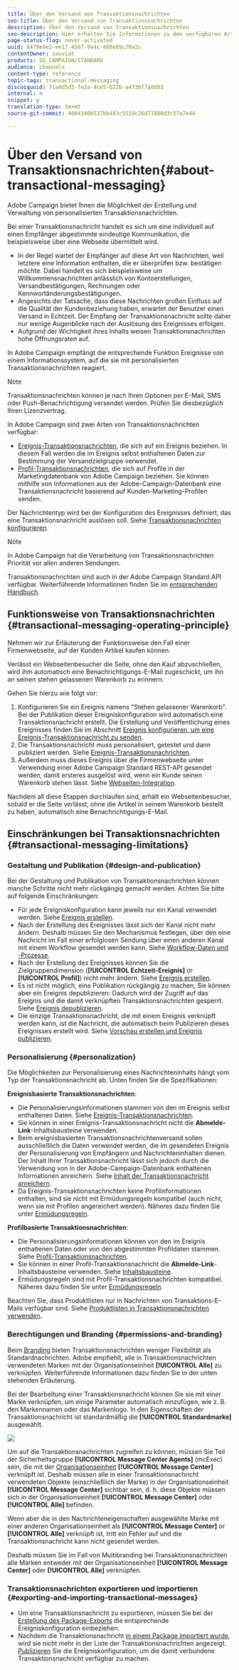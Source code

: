 ```yaml
---
title: Über den Versand von Transaktionsnachrichten
seo-title: Über den Versand von Transaktionsnachrichten
description: Über den Versand von Transaktionsnachrichten
seo-description: Hier erhalten Sie Informationen zu den verfügbaren Arten von Transaktionsnachrichten und ihrer Verwendung in Adobe Campaign.
page-status-flag: never-activated
uuid: 8470e9e2-ee17-456f-9e4c-460e69c78a2c
contentOwner: sauviat
products: SG_CAMPAIGN/STANDARD
audience: channels
content-type: reference
topic-tags: transactional-messaging
discoiquuid: 71a4d5d5-fe2a-4ce5-b22b-a4736f7add83
internal: n
snippet: y
translation-type: tm+mt
source-git-commit: 4084346b537bb483c5519c26d71880d3c57a7e44

---
```



# Über den Versand von Transaktionsnachrichten{#about-transactional-messaging}

Adobe Campaign bietet Ihnen die Möglichkeit der Erstellung und Verwaltung von personalisierten Transaktionsnachrichten.

Bei einer Transaktionsnachricht handelt es sich um eine individuell auf einen Empfänger abgestimmte eindeutige Kommunikation, die beispielsweise über eine Webseite übermittelt wird.

* In der Regel wartet der Empfänger auf diese Art von Nachrichten, weil letztere eine Information enthalten, die er überprüfen bzw. bestätigen möchte. Dabei handelt es sich beispielsweise um Willkommensnachrichten anlässlich von Kontoerstellungen, Versandbestätigungen, Rechnungen oder Kennwortänderungsbestätigungen.
* Angesichts der Tatsache, dass diese Nachrichten großen Einfluss auf die Qualität der Kundenbeziehung haben, erwartet der Benutzer einen Versand in Echtzeit. Der Empfang der Transaktionsnachricht sollte daher nur wenige Augenblicke nach der Auslösung des Ereignisses erfolgen.
* Aufgrund der Wichtigkeit ihres Inhalts weisen Transaktionsnachrichten hohe Öffnungsraten auf.

In Adobe Campaign empfängt die entsprechende Funktion Ereignisse von einem Informationssystem, auf die sie mit personalisierten Transaktionsnachrichten reagiert.

>[!NOTE]
>
>Transaktionsnachrichten können je nach Ihren Optionen per E-Mail, SMS oder Push-Benachrichtigung versendet werden. Prüfen Sie diesbezüglich Ihren Lizenzvertrag.

In Adobe Campaign sind zwei Arten von Transaktionsnachrichten verfügbar:

* [Ereignis-Transaktionsnachrichten](../../channels/using/event-transactional-messages.md), die sich auf ein Ereignis beziehen. In diesem Fall werden die im Ereignis selbst enthaltenen Daten zur Bestimmung der Versandzielgruppe verwendet.
* [Profil-Transaktionsnachrichten](../../channels/using/profile-transactional-messages.md), die sich auf Profile in der Marketingdatenbank von Adobe Campaign beziehen. Sie können mithilfe von Informationen aus der Adobe-Campaign-Datenbank eine Transaktionsnachricht basierend auf Kunden-Marketing-Profilen senden.

Der Nachrichtentyp wird bei der Konfiguration des Ereignisses definiert, das eine Transaktionsnachricht auslösen soll. Siehe [Transaktionsnachrichten konfigurieren](../../administration/using/configuring-transactional-messaging.md).

>[!NOTE]
>
>In Adobe Campaign hat die Verarbeitung von Transaktionsnachrichten Priorität vor allen anderen Sendungen.

Transaktionsnachrichten sind auch in der Adobe Campaign Standard API verfügbar. Weiterführende Informationen finden Sie im [entsprechenden Handbuch](https://docs.campaign.adobe.com/doc/standard/en/api/ACS_API.html#about-transactional-messaging).

## Funktionsweise von Transaktionsnachrichten {#transactional-messaging-operating-principle}

Nehmen wir zur Erläuterung der Funktionsweise den Fall einer Firmenwebseite, auf der Kunden Artikel kaufen können.

Verlässt ein Webseitenbesucher die Seite, ohne den Kauf abzuschließen, wird ihm automatisch eine Benachrichtigungs-E-Mail zugeschickt, um ihn an seinen stehen gelassenen Warenkorb zu erinnern.

Gehen Sie hierzu wie folgt vor:

1. Konfigurieren Sie ein Ereignis namens "Stehen gelassener Warenkorb". Bei der Publikation dieser Ereigniskonfiguration wird automatisch eine Transaktionsnachricht erstellt. Die Erstellung und Veröffentlichung eines Ereignisses finden Sie im Abschnitt [Ereignis konfigurieren, um eine Ereignis-Transaktionsnachricht zu senden](../../administration/using/configuring-transactional-messaging.md#use-case--configuring-an-event-to-send-a-transactional-message).
1. Die Transaktionsnachricht muss personalisiert, getestet und dann publiziert werden. Siehe [Ereignis-Transaktionsnachrichten](../../channels/using/event-transactional-messages.md).
1. Außerdem muss dieses Ereignis über die Firmenwebseite unter Verwendung einer Adobe Campaign Standard REST-API gesendet werden, damit ersteres ausgelöst wird, wenn ein Kunde seinen Warenkorb stehen lässt. Siehe [Webseiten-Integration](../../administration/using/configuring-transactional-messaging.md#integrating-the-triggering-of-the-event-in-a-website).

Nachdem all diese Etappen durchlaufen sind, erhält ein Webseitenbesucher, sobald er die Seite verlässt, ohne die Artikel in seinem Warenkorb bestellt zu haben, automatisch eine Benachrichtigungs-E-Mail.

## Einschränkungen bei Transaktionsnachrichten {#transactional-messaging-limitations}

### Gestaltung und Publikation {#design-and-publication}

Bei der Gestaltung und Publikation von Transaktionsnachrichten können manche Schritte nicht mehr rückgängig gemacht werden. Achten Sie bitte auf folgende Einschränkungen:

* Für jede Ereigniskonfiguration kann jeweils nur ein Kanal verwendet werden. Siehe [Ereignis erstellen](../../administration/using/configuring-transactional-messaging.md#creating-an-event).
* Nach der Erstellung des Ereignisses lässt sich der Kanal nicht mehr ändern. Deshalb müssen Sie den Mechanismus festlegen, über den eine Nachricht im Fall einer erfolglosen Sendung über einen anderen Kanal mit einem Workflow gesendet werden kann. Siehe [Workflow-Daten und -Prozesse](../../automating/using/workflow-data-and-processes.md).
* Nach der Erstellung des Ereignisses können Sie die Zielgruppendimension (**[!UICONTROL Echtzeit-Ereignis]** or **[!UICONTROL Profil]**) nicht mehr ändern. Siehe [Ereignis erstellen](../../administration/using/configuring-transactional-messaging.md#creating-an-event).
* Es ist nicht möglich, eine Publikation rückgängig zu machen, Sie können aber ein Ereignis depublizieren: Dadurch wird der Zugriff auf das Ereignis und die damit verknüpften Transaktionsnachrichten gesperrt. Siehe [Ereignis depublizieren](../../administration/using/configuring-transactional-messaging.md#unpublishing-an-event).
* Die einzige Transaktionsnachricht, die mit einem Ereignis verknüpft werden kann, ist die Nachricht, die automatisch beim Publizieren dieses Ereignisses erstellt wird. Siehe [Vorschau erstellen und Ereignis publizieren](../../administration/using/configuring-transactional-messaging.md#previewing-and-publishing-the-event).

### Personalisierung  {#personalization}

Die Möglichkeiten zur Personalisierung eines Nachrichteninhalts hängt vom Typ der Transaktionsnachricht ab. Unten finden Sie die Spezifikationen:

**Ereignisbasierte Transaktionsnachrichten**:

* Die Personalisierungsinformationen stammen von den im Ereignis selbst enthaltenen Daten. Siehe [Ereignis-Transaktionsnachrichten](../../channels/using/event-transactional-messages.md).
* Sie können in einer Ereignis-Transaktionsnachricht nicht die **Abmelde-Link**-Inhaltsbausteine verwenden.
* Beim ereignisbasierten Transaktionsnachrichtenversand sollen ausschließlich die Daten verwendet werden, die im gesendeten Ereignis der Personalisierung von Empfängern und Nachrichteninhalten dienen. Der Inhalt Ihrer Transaktionsnachricht lässt sich jedoch durch die Verwendung von in der Adobe-Campaign-Datenbank enthaltenen Informationen anreichern. Siehe [Inhalt der Transaktionsnachricht anreichern](../../administration/using/configuring-transactional-messaging.md#enriching-the-transactional-message-content).
* Da Ereignis-Transaktionsnachrichten keine Profilinformationen enthalten, sind sie nicht mit Ermüdungsregeln kompatibel (auch nicht, wenn sie mit Profilen angereichert werden). Näheres dazu finden Sie unter [Ermüdungsregeln](../../administration/using/fatigue-rules.md).

**Profilbasierte Transaktionsnachrichten**:

* Die Personalisierungsinformationen können von den im Ereignis enthaltenen Daten oder von den abgestimmten Profildaten stammen. Siehe [Profil-Transaktionsnachrichten](../../channels/using/profile-transactional-messages.md).
* Sie können in einer Profil-Transaktionsnachricht die **Abmelde-Link**-Inhaltsbausteine verwenden. Siehe [Inhaltsbausteine](../../designing/using/personalization.md#adding-a-content-block).
* Ermüdungsregeln sind mit Profil-Transaktionsnachrichten kompatibel. Näheres dazu finden Sie unter [Ermüdungsregeln](../../administration/using/fatigue-rules.md).

Beachten Sie, dass Produktlisten nur in Nachrichten von Transaktions-E-Mails verfügbar sind. Siehe [Produktlisten in Transaktionsnachrichten verwenden](../../channels/using/event-transactional-messages.md#using-product-listings-in-a-transactional-message).

### Berechtigungen und Branding  {#permissions-and-branding}

Beim [Branding](../../administration/using/branding.md) bieten Transaktionsnachrichten weniger Flexibilität als Standardnachrichten. Adobe empfiehlt, alle in Transaktionsnachrichten verwendeten Marken mit der Organisationseinheit **[!UICONTROL Alle]** zu verknüpfen. Weiterführende Informationen dazu finden Sie in der unten stehenden Erläuterung.

Bei der Bearbeitung einer Transaktionsnachricht können Sie sie mit einer Marke verknüpfen, um einige Parameter automatisch einzufügen, wie z. B. den Markennamen oder das Markenlogo. In den Eigenschaften der Transaktionsnachricht ist standardmäßig die **[!UICONTROL Standardmarke]** ausgewählt.

![](assets/message-center_branding.png)

Um auf die Transaktionsnachrichten zugreifen zu können, müssen Sie Teil der Sicherheitsgruppe **[!UICONTROL Message Center Agents]** (mcExec) sein, die mit der [Organisationseinheit](../../administration/using/organizational-units.md) **[!UICONTROL Message Center]** verknüpft ist. Deshalb müssen alle in einer Transaktionsnachricht verwendeten Objekte (einschließlich der Marke) in der Organisationseinheit **[!UICONTROL Message Center]** sichtbar sein, d. h. diese Objekte müssen sich in der Organisationseinheit **[!UICONTROL Message Center]** oder **[!UICONTROL Alle]** befinden.

Wenn aber die in den Nachrichteneigenschaften ausgewählte Marke mit einer anderen Organisationseinheit als **[!UICONTROL Message Center]** or **[!UICONTROL Alle]** verknüpft ist, tritt ein Fehler auf und die Transaktionsnachricht kann nicht gesendet werden.

Deshalb müssen Sie im Fall von Multibranding bei Transaktionsnachrichten alle Marken entweder mit der Organisationseinheit **[!UICONTROL Message Center]** oder **[!UICONTROL Alle]** verknüpfen.

### Transaktionsnachrichten exportieren und importieren {#exporting-and-importing-transactional-messages}

* Um eine Transaktionsnachricht zu exportieren, müssen Sie bei der [Erstellung des Package-Exports](../../automating/using/managing-packages.md#creating-a-package) die entsprechende Ereigniskonfiguration einbeziehen.
* Nachdem die Transaktionsnachricht [in einem Package importiert wurde](../../automating/using/managing-packages.md#importing-a-package), wird sie nicht mehr in der Liste der Transaktionsnachrichten angezeigt. [Publizieren](../../administration/using/configuring-transactional-messaging.md#previewing-and-publishing-the-event) Sie die Ereigniskonfiguration, um die damit verbundene Transaktionsnachricht verfügbar zu machen.

